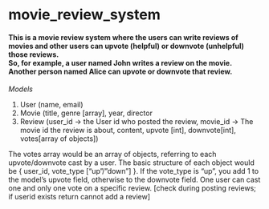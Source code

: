 # movie_review_system




<h4>This is a movie review system where the users can write reviews of movies and other users can upvote (helpful) or downvote (unhelpful) those reviews. 
  <br/>So, for example, a user named John writes a review on the movie. Another person named Alice can upvote or downvote that review.</h4>


_Models_
1. User (name, email)
2. Movie (title, genre [array], year, director
3. Review (user_id -> the User id who posted the review, movie_id -> The movie id the review is about, content, upvote [int], downvote[int], votes[array of objects])

<p>The votes array would be an array of objects, referring to each upvote/downvote cast by a user. The basic structure of each object would be { user_id, vote_type [“up”/”down”] }. If the vote_type is “up”, you add 1 to the model’s upvote field, otherwise to the downvote field. One user can cast one and only one vote on a specific review. [check during posting reviews; if userid exists return cannot add a review]
</p>

